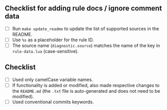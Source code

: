 ## Checklist for adding rule docs / ignore comment data
- [ ] Run `make update_readme` to update the list of supported sources in the README.
- [ ] Use `%s` as a placeholder for the rule ID.
- [ ] The source name (`diagnostic.source`) matches the name of the key in
  `rule-data.lua` (case-sensitive).

## Checklist
- [ ] Used only camelCase variable names.
- [ ] If functionality is added or modified, also made respective changes to the
  `README.md` (the `.txt` file is auto-generated and does not need to be modified).
- [ ] Used conventional commits keywords.
